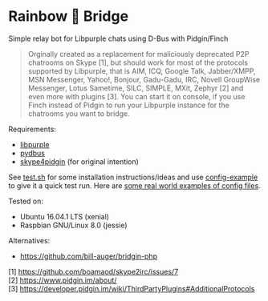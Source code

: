 # Rainbow 🌈 Bridge

Simple relay bot for Libpurple chats using D-Bus with Pidgin/Finch

> Orginally created as a replacement for maliciously deprecated P2P chatrooms on Skype [1], but should work for most of the protocols supported by Libpurple, that is AIM, ICQ, Google Talk, Jabber/XMPP, MSN Messenger, Yahoo!, Bonjour, Gadu-Gadu, IRC, Novell GroupWise Messenger, Lotus Sametime, SILC, SIMPLE, MXit, Zephyr [2] and even more with plugins [3]. You can start it on console, if you use Finch instead of Pidgin to run your Libpurple instance for the chatrooms you want to bridge.

Requirements:

* [libpurple](https://developer.pidgin.im/wiki/WhatIsLibpurple)
* [pydbus](https://github.com/LEW21/pydbus)
* [skype4pidgin](https://github.com/EionRobb/skype4pidgin/tree/master/skypeweb) (for original intention)

See [test.sh](test.sh) for some installation instructions/ideas and use [config-example](config-example) to give it a quick test run. Here are [some real world examples of config files](https://gist.github.com/boamaod/ff8e32634fe42138569cece82ffba6ec).

Tested on:

* Ubuntu 16.04.1 LTS (xenial)
* Raspbian GNU/Linux 8.0 (jessie)

Alternatives:

* https://github.com/bill-auger/bridgin-php

[1] https://github.com/boamaod/skype2irc/issues/7  
[2] https://www.pidgin.im/about/  
[3] https://developer.pidgin.im/wiki/ThirdPartyPlugins#AdditionalProtocols
